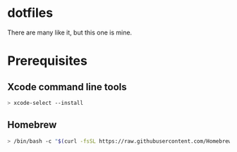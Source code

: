 # dotfiles
There are many like it, but this one is mine.

# Prerequisites

## Xcode command line tools

```bash
> xcode-select --install
```

## Homebrew

```bash
> /bin/bash -c "$(curl -fsSL https://raw.githubusercontent.com/Homebrew/install/HEAD/install.sh)"
```
